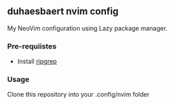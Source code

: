 ## duhaesbaert nvim config 

My NeoVim configuration using Lazy package manager.

### Pre-requiistes

- Install [ripgrep](https://github.com/BurntSushi/ripgrep)

### Usage

Clone this repository into your .config/nvim folder
